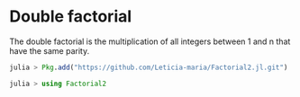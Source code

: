 # Double factorial

The double factorial is the multiplication of all integers between 1 and n that have the same parity.


```julia
julia > Pkg.add("https://github.com/Leticia-maria/Factorial2.jl.git")
```
```julia
julia > using Factorial2
```

